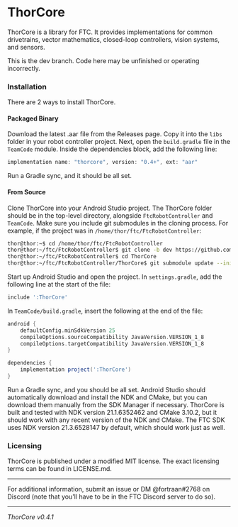 # ThorCore
ThorCore is a library for FTC. It provides implementations for common drivetrains, vector mathematics,
closed-loop controllers, vision systems, and sensors.

This is the dev branch. Code here may be unfinished or operating incorrectly.

### Installation
There are 2 ways to install ThorCore.
#### Packaged Binary
Download the latest .aar file from the Releases page. Copy it into the ```libs``` folder in your
robot controller project. Next, open the ```build.gradle``` file in the ```TeamCode``` module. Inside
the dependencies block, add the following line:
```gradle
implementation name: "thorcore", version: "0.4+", ext: "aar"
```
Run a Gradle sync, and it should be all set.
#### From Source
Clone ThorCore into your Android Studio project. The ThorCore folder should be in the
top-level directory, alongside ```FtcRobotController``` and ```TeamCode```. Make sure you include
git submodules in the cloning process.
For example, if the project was in ```/home/thor/ftc/FtcRobotController```:
```bash
thor@thor:~$ cd /home/thor/ftc/FtcRobotController
thor@thor:~/ftc/FtcRobotController$ git clone -b dev https://github.com/FTC-9974-THOR/ThorCore.git
thor@thor:~/ftc/FtcRobotController$ cd ThorCore
thor@thor:~/ftc/FtcRobotController/ThorCore$ git submodule update --init --recursive
```
Start up Android Studio and open the project. In ```settings.gradle```, add the following line at the
start of the file:
```gradle
include ':ThorCore'
```
In ```TeamCode/build.gradle```, insert the following at the end of the file:
```gradle
android {
    defaultConfig.minSdkVersion 25
    compileOptions.sourceCompatibility JavaVersion.VERSION_1_8
    compileOptions.targetCompatibility JavaVersion.VERSION_1_8
}

dependencies {
    implementation project(':ThorCore')
}
```

Run a Gradle sync, and you should be all set. Android Studio should automatically download and install
the NDK and CMake, but you can download them manually from the SDK Manager if necessary. ThorCore is
built and tested with NDK version 21.1.6352462 and CMake 3.10.2, but it should work with any recent
version of the NDK and CMake. The FTC SDK uses NDK version 21.3.6528147 by default, which should work
just as well.

### Licensing
ThorCore is published under a modified MIT license. The exact licensing terms can be found in LICENSE.md.

***
For additional information, submit an issue or DM @fortraan#2768 on Discord (note that you'll have to be in the FTC Discord server to do so).
***
*ThorCore v0.4.1*
